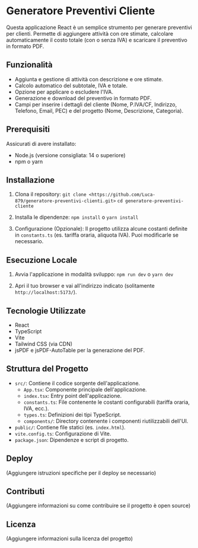 # Generatore Preventivi Cliente

Questa applicazione React è un semplice strumento per generare preventivi per clienti. Permette di aggiungere attività con ore stimate, calcolare automaticamente il costo totale (con o senza IVA) e scaricare il preventivo in formato PDF.

## Funzionalità

*   Aggiunta e gestione di attività con descrizione e ore stimate.
*   Calcolo automatico del subtotale, IVA e totale.
*   Opzione per applicare o escludere l'IVA.
*   Generazione e download del preventivo in formato PDF.
*   Campi per inserire i dettagli del cliente (Nome, P.IVA/CF, Indirizzo, Telefono, Email, PEC) e del progetto (Nome, Descrizione, Categoria).

## Prerequisiti

Assicurati di avere installato:

*   Node.js (versione consigliata: 14 o superiore)
*   npm o yarn

## Installazione

1. Clona il repository:
   `git clone <https://github.com/Luca-879/generatore-preventivi-clienti.git>`
   `cd generatore-preventivi-cliente`

2. Installa le dipendenze:
   `npm install`
   o
   `yarn install`

3. Configurazione (Opzionale):
   Il progetto utilizza alcune costanti definite in `constants.ts` (es. tariffa oraria, aliquota IVA). Puoi modificarle se necessario.

## Esecuzione Locale

1. Avvia l'applicazione in modalità sviluppo:
   `npm run dev`
   o
   `yarn dev`

2. Apri il tuo browser e vai all'indirizzo indicato (solitamente `http://localhost:5173/`).

## Tecnologie Utilizzate

*   React
*   TypeScript
*   Vite
*   Tailwind CSS (via CDN)
*   jsPDF e jsPDF-AutoTable per la generazione del PDF.

## Struttura del Progetto

*   `src/`: Contiene il codice sorgente dell'applicazione.
    *   `App.tsx`: Componente principale dell'applicazione.
    *   `index.tsx`: Entry point dell'applicazione.
    *   `constants.ts`: File contenente le costanti configurabili (tariffa oraria, IVA, ecc.).
    *   `types.ts`: Definizioni dei tipi TypeScript.
    *   `components/`: Directory contenente i componenti riutilizzabili dell'UI.
*   `public/`: Contiene file statici (es. `index.html`).
*   `vite.config.ts`: Configurazione di Vite.
*   `package.json`: Dipendenze e script di progetto.

## Deploy

(Aggiungere istruzioni specifiche per il deploy se necessario)

## Contributi

(Aggiungere informazioni su come contribuire se il progetto è open source)

## Licenza

(Aggiungere informazioni sulla licenza del progetto)

